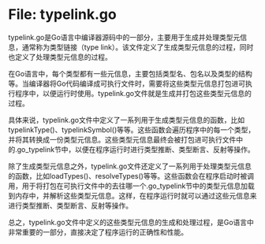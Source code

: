 # File: typelink.go

typelink.go是Go语言中编译器源码中的一部分，主要用于生成并处理类型元信息，通常称为类型链接（type link）。该文件定义了生成类型元信息的过程，同时也定义了处理类型元信息的过程。

在Go语言中，每个类型都有一些元信息，主要包括类型名、包名以及类型的结构等。当编译器将Go代码编译成可执行文件时，需要将这些类型元信息打包进可执行程序中，以便运行时使用。typelink.go文件就是生成并打包这些类型元信息的过程。

具体来说，typelink.go文件中定义了一系列用于生成类型元信息的函数，比如typelinkType()、typelinkSymbol()等等。这些函数会遍历程序中的每一个类型，并将其转换成一份类型元信息。这些类型元信息最终会被打包进可执行文件中的.go_typelink节中，以便在程序运行时进行类型推断、类型断言、反射等操作。

除了生成类型元信息之外，typelink.go文件还定义了一系列用于处理类型元信息的函数，比如loadTypes()、resolveTypes()等等。这些函数会在程序启动时被调用，用于将打包在可执行文件中的去往哪一个.go_typelink节中的类型元信息加载到内存中，并解析这些类型元信息。这样，在程序运行时就可以通过这些元信息来进行类型推断、类型断言、反射等操作。

总之，typelink.go文件中定义的这些类型元信息的生成和处理过程，是Go语言中非常重要的一部分，直接决定了程序运行的正确性和性能。

